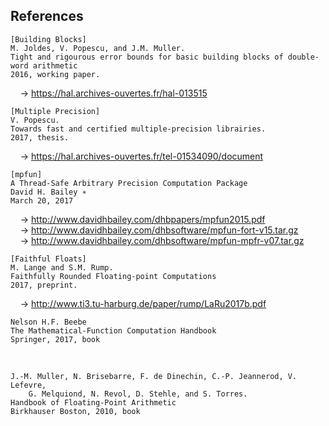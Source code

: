 ## References


```
[Building Blocks]
M. Joldes, V. Popescu, and J.M. Muller.
Tight and rigourous error bounds for basic building blocks of double-word arithmetic
2016, working paper.
```
&nbsp; &nbsp; &rarr;  https://hal.archives-ouvertes.fr/hal-013515      
```
[Multiple Precision]
V. Popescu.
Towards fast and certified multiple-precision librairies.
2017, thesis.
```
&nbsp; &nbsp; &rarr;  https://hal.archives-ouvertes.fr/tel-01534090/document      


```
[mpfun]
A Thread-Safe Arbitrary Precision Computation Package
David H. Bailey ∗
March 20, 2017
```
&nbsp; &nbsp; &rarr;  http://www.davidhbailey.com/dhbpapers/mpfun2015.pdf    
&nbsp; &nbsp; &rarr;  http://www.davidhbailey.com/dhbsoftware/mpfun-fort-v15.tar.gz    
&nbsp; &nbsp; &rarr;  http://www.davidhbailey.com/dhbsoftware/mpfun-mpfr-v07.tar.gz



```
[Faithful Floats]
M. Lange and S.M. Rump.
Faithfully Rounded Floating-point Computations
2017, preprint.
```
&nbsp; &nbsp; &rarr;  http://www.ti3.tu-harburg.de/paper/rump/LaRu2017b.pdf      


```
Nelson H.F. Beebe
The Mathematical-Function Computation Handbook
Springer, 2017, book
```
&nbsp;

```
J.-M. Muller, N. Brisebarre, F. de Dinechin, C.-P. Jeannerod, V. Lefevre,
    G. Melquiond, N. Revol, D. Stehle, and S. Torres.
Handbook of Floating-Point Arithmetic
Birkhauser Boston, 2010, book
```
&nbsp;
